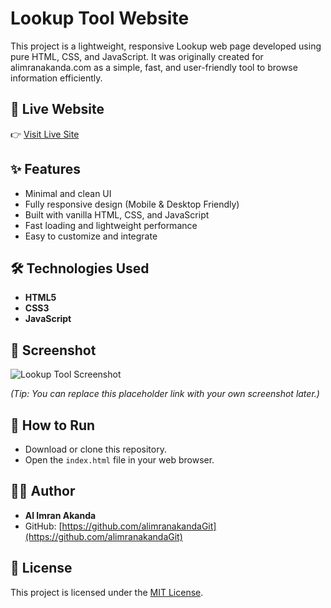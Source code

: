 # Lookup Tool Website

This project is a lightweight, responsive Lookup web page developed using pure HTML, CSS, and JavaScript. It was originally created for alimranakanda.com as a simple, fast, and user-friendly tool to browse information efficiently.

## 🚀 Live Website
👉 [Visit Live Site](https://alimranakanda.com/lookup/)

## ✨ Features
- Minimal and clean UI
- Fully responsive design (Mobile & Desktop Friendly)
- Built with vanilla HTML, CSS, and JavaScript
- Fast loading and lightweight performance
- Easy to customize and integrate

## 🛠️ Technologies Used
- **HTML5**
- **CSS3**
- **JavaScript**

## 📸 Screenshot
![Lookup Tool Screenshot](https://via.placeholder.com/800x400?text=Project+Screenshot)

*(Tip: You can replace this placeholder link with your own screenshot later.)*

## 📂 How to Run
- Download or clone this repository.
- Open the `index.html` file in your web browser.

## 👨‍💻 Author
- **Al Imran Akanda**
- GitHub: [https://github.com/alimranakandaGit](https://github.com/alimranakandaGit)

## 📜 License
This project is licensed under the [MIT License](LICENSE).
